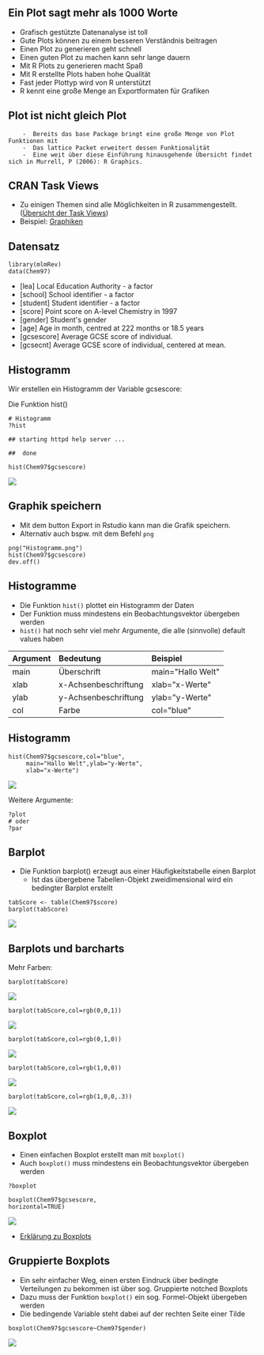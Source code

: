 Ein Plot sagt mehr als 1000 Worte
---------------------------------

-   Grafisch gestützte Datenanalyse ist toll
-   Gute Plots können zu einem besseren Verständnis beitragen
-   Einen Plot zu generieren geht schnell
-   Einen guten Plot zu machen kann sehr lange dauern
-   Mit R Plots zu generieren macht Spaß
-   Mit R erstellte Plots haben hohe Qualität
-   Fast jeder Plottyp wird von R unterstützt
-   R kennt eine große Menge an Exportformaten für Grafiken

Plot ist nicht gleich Plot
--------------------------

        -  Bereits das base Package bringt eine große Menge von Plot Funktionen mit
        -  Das lattice Packet erweitert dessen Funktionalität
        -  Eine weit über diese Einführung hinausgehende Übersicht findet sich in Murrell, P (2006): R Graphics.

CRAN Task Views
---------------

-   Zu einigen Themen sind alle Möglichkeiten in R zusammengestellt.
    ([Übersicht der Task Views](https://cran.r-project.org/web/views/))
-   Beispiel:
    [Graphiken](https://cran.r-project.org/web/views/Graphics.html)

Datensatz
---------

    library(mlmRev)
    data(Chem97)

-   [lea] Local Education Authority - a factor
-   [school] School identifier - a factor
-   [student] Student identifier - a factor
-   [score] Point score on A-level Chemistry in 1997
-   [gender] Student's gender
-   [age] Age in month, centred at 222 months or 18.5 years
-   [gcsescore] Average GCSE score of individual.
-   [gcsecnt] Average GCSE score of individual, centered at mean.

Histogramm
----------

Wir erstellen ein Histogramm der Variable gcsescore:

Die Funktion hist()

    # Histogramm
    ?hist

    ## starting httpd help server ...

    ##  done

    hist(Chem97$gcsescore)

![](EinfacheGrafiken_files/figure-markdown_strict/unnamed-chunk-2-1.png)<!-- -->

Graphik speichern
-----------------

-   Mit dem button Export in Rstudio kann man die Grafik speichern.
-   Alternativ auch bspw. mit dem Befehl `png`

<!-- -->

    png("Histogramm.png")
    hist(Chem97$gcsescore)
    dev.off()

Histogramme
-----------

-   Die Funktion `hist()` plottet ein Histogramm der Daten
-   Der Funktion muss mindestens ein Beobachtungsvektor übergeben werden
-   `hist()` hat noch sehr viel mehr Argumente, die alle (sinnvolle)
    default values haben

<table>
<thead>
<tr class="header">
<th align="left">Argument</th>
<th align="left">Bedeutung</th>
<th align="left">Beispiel</th>
</tr>
</thead>
<tbody>
<tr class="odd">
<td align="left">main</td>
<td align="left">Überschrift</td>
<td align="left">main=&quot;Hallo Welt&quot;</td>
</tr>
<tr class="even">
<td align="left">xlab</td>
<td align="left">x-Achsenbeschriftung</td>
<td align="left">xlab=&quot;x-Werte&quot;</td>
</tr>
<tr class="odd">
<td align="left">ylab</td>
<td align="left">y-Achsenbeschriftung</td>
<td align="left">ylab=&quot;y-Werte&quot;</td>
</tr>
<tr class="even">
<td align="left">col</td>
<td align="left">Farbe</td>
<td align="left">col=&quot;blue&quot;</td>
</tr>
</tbody>
</table>

Histogramm
----------

    hist(Chem97$gcsescore,col="blue",
         main="Hallo Welt",ylab="y-Werte",
         xlab="x-Werte")

![](EinfacheGrafiken_files/figure-markdown_strict/unnamed-chunk-4-1.png)<!-- -->

Weitere Argumente:

    ?plot
    # oder
    ?par

Barplot
-------

-   Die Funktion barplot() erzeugt aus einer Häufigkeitstabelle einen
    Barplot
    -   Ist das übergebene Tabellen-Objekt zweidimensional wird ein
        bedingter Barplot erstellt

<!-- -->

    tabScore <- table(Chem97$score)
    barplot(tabScore)

![](EinfacheGrafiken_files/figure-markdown_strict/unnamed-chunk-6-1.png)<!-- -->

Barplots und barcharts
----------------------

Mehr Farben:

    barplot(tabScore)

![](EinfacheGrafiken_files/figure-markdown_strict/unnamed-chunk-7-1.png)<!-- -->

    barplot(tabScore,col=rgb(0,0,1))

![](EinfacheGrafiken_files/figure-markdown_strict/unnamed-chunk-7-2.png)<!-- -->

    barplot(tabScore,col=rgb(0,1,0))

![](EinfacheGrafiken_files/figure-markdown_strict/unnamed-chunk-7-3.png)<!-- -->

    barplot(tabScore,col=rgb(1,0,0))

![](EinfacheGrafiken_files/figure-markdown_strict/unnamed-chunk-7-4.png)<!-- -->

    barplot(tabScore,col=rgb(1,0,0,.3))

![](EinfacheGrafiken_files/figure-markdown_strict/unnamed-chunk-7-5.png)<!-- -->

Boxplot
-------

-   Einen einfachen Boxplot erstellt man mit `boxplot()`
-   Auch `boxplot()` muss mindestens ein Beobachtungsvektor übergeben
    werden

<!-- -->

    ?boxplot

    boxplot(Chem97$gcsescore,
    horizontal=TRUE)

![](EinfacheGrafiken_files/figure-markdown_strict/unnamed-chunk-8-1.png)<!-- -->

-   [Erklärung zu
    Boxplots](http://edoc.hu-berlin.de/dissertationen/gruenwald-andreas-2005-01-17/HTML/chapter2.html)

Gruppierte Boxplots
-------------------

-   Ein sehr einfacher Weg, einen ersten Eindruck über bedingte
    Verteilungen zu bekommen ist über sog. Gruppierte notched Boxplots
-   Dazu muss der Funktion `boxplot()` ein sog. Formel-Objekt übergeben
    werden
-   Die bedingende Variable steht dabei auf der rechten Seite einer
    Tilde

<!-- -->

    boxplot(Chem97$gcsescore~Chem97$gender)

![](EinfacheGrafiken_files/figure-markdown_strict/unnamed-chunk-9-1.png)<!-- -->
